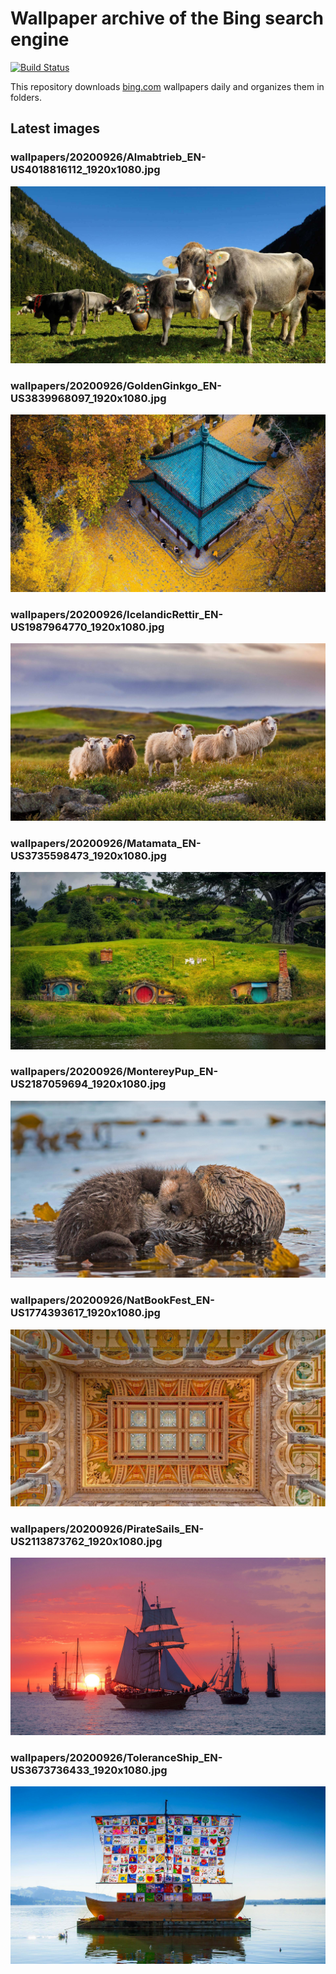 # Wallpaper archive of the Bing search engine

[![Build Status](https://travis-ci.org/kijart/bing-daily-images-dl.svg?branch=wallpapers)](https://travis-ci.org/kijart/bing-daily-images-dl)

This repository downloads [bing.com](https://www.bing.com) wallpapers daily and organizes them in folders.

## Latest images

<!-- Wallpapers -->

### wallpapers/20200926/Almabtrieb_EN-US4018816112_1920x1080.jpg

![wallpapers/20200926/Almabtrieb_EN-US4018816112_1920x1080.jpg](wallpapers/20200926/Almabtrieb_EN-US4018816112_1920x1080.jpg)

### wallpapers/20200926/GoldenGinkgo_EN-US3839968097_1920x1080.jpg

![wallpapers/20200926/GoldenGinkgo_EN-US3839968097_1920x1080.jpg](wallpapers/20200926/GoldenGinkgo_EN-US3839968097_1920x1080.jpg)

### wallpapers/20200926/IcelandicRettir_EN-US1987964770_1920x1080.jpg

![wallpapers/20200926/IcelandicRettir_EN-US1987964770_1920x1080.jpg](wallpapers/20200926/IcelandicRettir_EN-US1987964770_1920x1080.jpg)

### wallpapers/20200926/Matamata_EN-US3735598473_1920x1080.jpg

![wallpapers/20200926/Matamata_EN-US3735598473_1920x1080.jpg](wallpapers/20200926/Matamata_EN-US3735598473_1920x1080.jpg)

### wallpapers/20200926/MontereyPup_EN-US2187059694_1920x1080.jpg

![wallpapers/20200926/MontereyPup_EN-US2187059694_1920x1080.jpg](wallpapers/20200926/MontereyPup_EN-US2187059694_1920x1080.jpg)

### wallpapers/20200926/NatBookFest_EN-US1774393617_1920x1080.jpg

![wallpapers/20200926/NatBookFest_EN-US1774393617_1920x1080.jpg](wallpapers/20200926/NatBookFest_EN-US1774393617_1920x1080.jpg)

### wallpapers/20200926/PirateSails_EN-US2113873762_1920x1080.jpg

![wallpapers/20200926/PirateSails_EN-US2113873762_1920x1080.jpg](wallpapers/20200926/PirateSails_EN-US2113873762_1920x1080.jpg)

### wallpapers/20200926/ToleranceShip_EN-US3673736433_1920x1080.jpg

![wallpapers/20200926/ToleranceShip_EN-US3673736433_1920x1080.jpg](wallpapers/20200926/ToleranceShip_EN-US3673736433_1920x1080.jpg)

